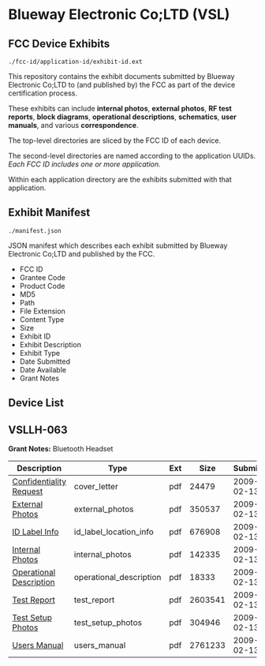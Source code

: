 # Blueway Electronic Co;LTD (VSL)
## FCC Device Exhibits

```
./fcc-id/application-id/exhibit-id.ext
```

This repository contains the exhibit documents submitted by Blueway Electronic Co;LTD to (and published by) the FCC as part of the device certification process.

These exhibits can include **internal photos**, **external photos**, **RF test reports**, **block diagrams**, **operational descriptions**, **schematics**, **user manuals**, and various **correspondence**.

The top-level directories are sliced by the FCC ID of each device.

The second-level directories are named according to the application UUIDs. *Each FCC ID includes one or more application.*

Within each application directory are the exhibits submitted with that application. 

## Exhibit Manifest

```
./manifest.json
```

JSON manifest which describes each exhibit submitted by Blueway Electronic Co;LTD and published by the FCC.

- FCC ID
- Grantee Code
- Product Code
- MD5
- Path
- File Extension
- Content Type
- Size
- Exhibit ID
- Exhibit Description
- Exhibit Type
- Date Submitted
- Date Available
- Grant Notes

## Device List
## VSLLH-063
**Grant Notes:** Bluetooth Headset

| Description | Type | Ext | Size | Submitted | Available |
| ----------- | ---- | --- | ---- | --------- | --------- |
| [Confidentiality Request](VSLLH-063/cc8c1871ca076e6a8af9707b0b9d6fce/1067896.pdf) | cover_letter | pdf | 24479 | 2009-02-13 | 2009-02-13 |
| [External Photos](VSLLH-063/cc8c1871ca076e6a8af9707b0b9d6fce/1067897.pdf) | external_photos | pdf | 350537 | 2009-02-13 | 2009-02-13 |
| [ID Label Info](VSLLH-063/cc8c1871ca076e6a8af9707b0b9d6fce/1067899.pdf) | id_label_location_info | pdf | 676908 | 2009-02-13 | 2009-02-13 |
| [Internal Photos](VSLLH-063/cc8c1871ca076e6a8af9707b0b9d6fce/1067898.pdf) | internal_photos | pdf | 142335 | 2009-02-13 | 2009-02-13 |
| [Operational Description](VSLLH-063/cc8c1871ca076e6a8af9707b0b9d6fce/1067900.pdf) | operational_description | pdf | 18333 | 2009-02-13 | 2009-02-13 |
| [Test Report](VSLLH-063/cc8c1871ca076e6a8af9707b0b9d6fce/1067895.pdf) | test_report | pdf | 2603541 | 2009-02-13 | 2009-02-13 |
| [Test Setup Photos](VSLLH-063/cc8c1871ca076e6a8af9707b0b9d6fce/1067901.pdf) | test_setup_photos | pdf | 304946 | 2009-02-13 | 2009-02-13 |
| [Users Manual](VSLLH-063/cc8c1871ca076e6a8af9707b0b9d6fce/1067902.pdf) | users_manual | pdf | 2761233 | 2009-02-13 | 2009-02-13 |
